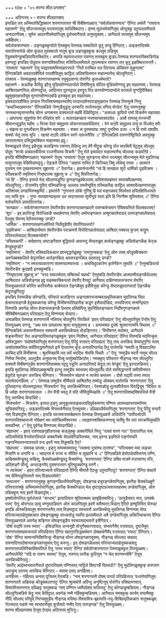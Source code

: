 +++
title = "०५ शरण्य शील प्रगाशम्"

+++
अदिगारम् ५ – शरण्य शीलप्रगाशम्  
 इप्पडित् तऩ् अभिमतसिद्धिक्काग शरणागतऩाऩ श्री विबीषणाऴ्वाऩ् “सर्वलोकशरण्याय” ऎऩ्गिऱ अर्थत्तै “राघवाय महात्मने” ऎऩ्ऱु सौलभ्यत्तालुम् परत्वत्तालुम् साधिक्किऱाऩ्। तृणम् सुलभमेयागिलुम् ऒऩ्ऱुक्कु उऱुप्पल्लामैयाले अनादरणीयम्। सुमेरु आदरणीयमेयागिलुम् दुर्लभमागैयाले अनुपयुक्तम्। आगैयाले परत्वमुम् सौलभ्यमुम् अबेक्षिदम्।  
 सर्वलोकशरण्याय - उङ्गळुक्कुप्पोले ऎऩक्कुम् पॆरुमाळ् पक्कलिले कूऱु उण्डु ऎऩ्गिऱाऩ्। अङ्ङऩऩ्ऱिक्के यावऩॊरुवऩोडे ऒरु कुडल् तुवक्काले नाऩुम् कूड उङ्गळुक्कुक् कल्लुम् तडियुम् ऎडुक्कवेण्डुम्बडियायिरुक्किऱेऩ्। अप्पडि महापराधऩाऩ रावणऩ् तऩक्कुम् कूडप् पॆरुमाळ् शरण्यराय्क्किडिगोळ् इरुप्पदु! इप्पडिप् पॊदुवाऩ शरण्यविषयत्तिल् रुसियिल्लामैयाले तुरात्मावाऩ रावणऩ् तऩ् कूऱु इऴक्किऱाऩत्तऩै।  
 ‘राघवाय’ ‘महात्मने’ ऎऩ्ऱु पदद्वयसमभिव्याहारत्ताले “निलै वरम्बिल पल पिऱप्पाय् ऒळिवरु मुऴुनलम्” ऎऩ्गिऱबडिये अवदारदशैयिले परदशैयिलुम् काट्टिल् अतिशयितमाऩ माहात्म्यत्तैच् चॊल्लुगिऱाऩ्।  
 राघवाय - पॆरुमाळुक्कु शरणागतरक्षणम् रघुमुदलागप् पोरुगिऱ कुलधर्ममऩ्ऱो?  
 महात्मने - कडलैक् कैयिट्टु इऱैत्तु मुडियवॊण्णादाप्पोले विशेषित्तुच् चॊल्लि मुडियवॊण्णादु इम् माहात्म्यम्। पॆरुमाळ् आश्रितरक्षणत्तिल् ऒरुप्पट्टाल्, आदित्यऩ् पुऱप्पट्टाल् इरुट्टुप् पिऩ् काणवॊण्णादाप्पोले वरत्ताले पूण्गट्टिवैक्किऱ बहुमुखराक्षसरैयुम् मुऩ्गाणवॊण्णादबडि इरुक्कुम् इम् माहात्म्यम्।  
 इव्ववदारदशैयिल् उण्डाऩ निरतिशयमाहात्म्यत्तैप् परदारदर्शनपराङ्मुखराऩ पॆरुमाळ् तिरुमुऩ्बे निऩ्ऱु “कथञ्चिदहमागतः” ऎऩ्गिऱबडिये ‘पॆण्णुडैयुडुत्तु उरुमाऱ्ऱि नाऩॊरुवऩुम् तप्पिप् पोन्देऩ्’ ऎऩ्ऱु रावणऩुक्कु जनस्थानवृत्तान्तत्तैच् चॊऩ्ऩ अगम्बनऩ् वाक्यत्ताले महर्षि वॆळियिट्टाऩ्। “असाध्यः कुपितो रामो विक्रमेण महायशाः । आपगायाः सुपूर्णाया वेगं परिहरेत् शरैः ॥ सतारग्रहनक्षत्रं नभश्चाप्यवसादयेत् । असौ रामस्तु मज्जन्तीं श्रीमानभ्युद्धरेत् महीम् ॥ भित्त्वा वेलां समुद्रस्य लोकानाप्लावयेदिमान् । वेगं वाऽपि समुद्रस्य वायुं वा विधमेत् शरैः ॥ संहृत्य वा पुनर्लोकान् विक्रमेण महायशाः । शक्तः स पुरुषव्याघ्रः स्रष्टुं पुनरिमाः प्रजाः ॥ न हि रामो दशग्रीव शक्यो जेतुं त्वया युधि । रक्षसां वाऽपि लोकेन स्वर्गः पापजनैरिव ॥” ऎऩ्गिऱबडिये रावणगोष्ट्टियिले अवऩुक्कु आप्तऩाऩवऩ् प्रसिद्धमाक्किऩ माहात्म्यम् इदु।  
 पॆरुमाळुडऩे पॊरुदु इळैत्तुक् कलङ्गिय रावणऩ् तॆळिन्दु तऩ् तेरै मीट्टुक् कॊण्डु पोऩ सारथियै वॆऱुत्तुच् चॊल्लुम् पोदुम् “शात्रोः प्रख्यातवीर्यस्य रञ्जनीयस्य विक्रमैः” ऎऩ्ऱु मेले इव्ववदार माहात्म्यत्तैच् चॊल्लक् कडवऩिऱे।  
 इप्पडि श्रीविबीषणाऴ्वाऩ् ‘महात्मने’ ऎऩ्ऱुम् ‘राघवाय’ ऎऩ्ऱुम् सुरुङ्गच् चॊऩ्ऩ परत्वमुम् सौलभ्यमुम् मेले मुदलिगळ् पासुरत्तालुम् वॆळियिडप्पट्टदु। ऎङ्ङऩे ऎऩ्ऩिल् “अज्ञातं नास्ति ते किञ्चित् त्रिषु लोकेषु राघव । आत्मानं पूजयन् राम पृच्छस्यस्मान् सुहृत्तया ॥” ऎऩ्ऱार्गळ्। इव्वर्त्तन्दऩ्ऩैये “त्वं हि सत्यव्रतः शूरो धार्मिको दृढविक्रमः । परीक्ष्यकारी स्मृतिमान् निसृष्टात्मा सुहृत्सु च ॥” ऎऩ्ऱु विवरित्तार्गळ्।  
 ‘त्वं हि’ - ऎऩ्गिऱ इत्ताले मेल् सॊल्लप्पडुगिऱ कुणङ्गळुक्कॆल्लाम् अतिशयावहमाऩ स्वरूबवैलक्षण्यम् सॊल्लुगिऱदु। पॊऱ्ऱामरैप् पूविऩ् परिमळत्तिऱ्कु अल्लाद तामरैप्पूविऩ् परिमळत्तैक् काट्टिल् आश्रयवैलक्षण्यत्तालुम् अतिशयम् उण्डायिरुक्कुमिऱे। इव्वर्त्तत्तै “गुणायत्तं लोके गुणिषु हि मतं मङ्गळपदं विपर्यस्तं हस्तिक्षितिधरपते तत् त्वयि पुनः । गुणाः सत्यज्ञानप्रभृतय उत त्वद्गततया शुभीभूयं याता इति हि निरणैष्म श्रुतिवशात् ॥” ऎऩ्गिऱ श्लोकत्तिले उपपादित्तार्गळ्।  
 ‘सत्यव्रतः’ – सर्वलोगशरण्यराऩ तेवरीरुडैय शरणागदरक्षणव्रदत्तै रावणबर्यन्दमाग ऎव्विषयत्तिले विलक्कलाम्?  
 ‘शूरः’ - इव् व्रदत्तिऱ्कु विरोधिकळै यथार्हमागत् तेवरीर् अमोघङ्गळाऩ अम्बुगळालेयादल् उत्तरङ्गळालेयादल् वॆल्लुम् सेवगम् वेऱॊरुवरुक्कु उण्डो?  
 ‘धार्मिकः’ - शरणागतरक्षणधर्मत्तिले निलैयुडैयीर् तेवरीरेयल्लरो?  
 ‘दृढविक्रमः’ – आश्रिदार्त्तमाऩ तेवरीरुडैय पराक्रमत्तै विरोदिगळालेयादल् आश्रिदर् पक्कल् कुऱ्ऱम् काट्टुम् परिवरालेयादल् विलक्कप्पोमो?  
 ‘परिक्ष्यकारी’ - सर्वज्ञराय् अष्टाङ्गैयाऩ बुद्धियाले आराय्न्दु सॆय्दरुळुम् कार्यङ्गळुक्कु अडियोङ्गळैक् केट्क वेण्डुवदुण्डो?  
 ‘स्मृतिमान्’ - तेवरीर् वसिष्ठादिकळाऩ ज्ञानवृद्धर्गळुक्कु ‘रामगुरुक्कळ्’ ऎऩ्ऱु ऒरु तरम् कॊडुक्कैक्काग अवर्गळ्बक्कलिले केट्टरुळिऩ अर्त्तङ्गळिल् अवसरङ्गळिल् उदवाददु उण्डो?   
 ‘स्मृतिमान्’ - “न स्मरत्यपकाराणां शतमप्यात्मवत्तया । कथंचिदुपकारेण कृतेनैकेन तुष्यति ॥” ऎऩ्ऩुम्बडियऩ्ऱो तेवरीरुडैय क्रुदज्ञदै इरुक्कुम्बडि।  
 “निसृष्टात्मा सुहृत्सु च” “वरद सकलमेतत् संश्रितार्थं चकर्थ” ऎऩ्ऩुम्बडि तेवरीरुडैय आत्मात्मीयङ्गळैयॆल्लाम् आश्रिदराऩ अडियोङ्गळ् इट्ट वऴक्काक्कियऩ्ऱो तेवरीर् वैप्पदु! आगैयाल् दाक्षिण्यपरतन्त्रराऩ तेवरीर् तिरुवुळ्ळत्ताले कोरिऩ कारियत्तैक् काबेयराऩ ऎङ्गळैयुम् इसैवित्तुक् कॊण्डु सॆय्दरुळुवदागवऩ्ऱो ऎङ्गळैक् केट्टरुळुगिऱदु!  
 इप्पडिप् पॆरुमाळैक् कॊण्डाडि, परिवाले कलङ्गिऩ अङ्गदशरभजाम्बवत्प्रभृतिकळाऩ मुदलिगळ् सिल हेत्वाभासङ्गळै हेदुक्कळागक् कॊण्डु विभीषणपरिग्रहत्तैक् कडुग इसैयादॊऴिय, तत्त्ववित्ताय् सन्मन्द्रियाऩ तिरुवडि अवर्गळ् सॊऩ्ऩ हेत्वाभासङ्गळै ऎल्लाम् प्रतिक्षेपित्तु सुपरिक्षितङ्गळाऩ निर्दोषगुणङ्गळाले श्रीविबीषणाऴ्वाऩ् परिग्राह्यऩ् ऎऩ्ऱु विण्णप्पम् सॆय्दाऩ्।  
 अव्वळविल् पॆरुमाळ् शरणागतऩै नलियच् चॊल्लुगिऱ तिरळिले ‘इवऩ् परिग्राह्यऩ्’ ऎऩ्ऱु सॊल्लुवारैयुम् पॆऱ्ऱोम् ऎऩ्ऱु तिरुवुळ्ळम् उगन्दु, “अथ रामः प्रसन्नात्मा श्रुत्वा वायुसुतस्य ह । प्रत्यभाषत दुर्धर्षः श्रुतवानात्मनि स्थितम् ॥” ऎऩ्गिऱबडिये अकम्पनीयमाऩ स्वमतत्तै अरुळिच्चॆय्यत् तॊडङ्गिऩार्। ‘विभीषणऩ् सदोषऩ्, आगैयाले शङ्कनीयऩ्’ ऎऩ्ऱ अङ्गदादिमतङ्गळुक्कुम् ‘इवऩ् निर्दोषऩ्, आगैयाल् परिग्राह्यऩ्’ ऎऩ्गिऱ तिरुवडि मदत्तिऱ्कुम् अविरुद्धमाग ‘सदोषऩेयागिलुम् शरणागतऩ् ऎऩ्ऱु पेरिट्टु वन्दवऩ् परिग्राह्यऩ्’ ऎऩ्ऱु ताम् अरुळिच् चॆय्यप्पुगुगिऱ मतम् अव्वोलक्कत्तिल् सर्वविरुद्धमागैयाले इत्तै ऎल्लारुम् कूड अनादरिप्पार्गळ् ऎऩ्ऱु पार्त्तरुळि “ममापि तु विवक्षाऽस्ति काचित् प्रति विभीषणम् । श्रुतमिच्छामि तत् सर्वं भवद्भिः श्रेयसि स्थितैः ॥” ऎऩ्ऱु ‘नम्मुडैय मदत्तै नामुम् सॊल्ल निऩैया निऩ्ऱोम्; अदऩुडैय अनुष्ठानम् पिऩ्बु पार्त्तुक्कॊळ्गिऱोम्। नमक्कुप् परिवराऩ नीङ्गळ् नाम् सॊल्लुगिऱ वाक्यत्तै विबीषणऩुडैय शरणागतिवाक्यम् पट्टदु पडुत्ति अनादरियादे केट्टुत् तर वेण्डुम्’ ऎऩ्ऱु इरन्दरुळिऩार्।  
 इप्पडि मुदलिगळ् सॆविदाऴ्क्कुम्बडि इरन्दु तम्मुडैय स्वभावम् सॊल्लुवारैप् पोले स्वसिद्धान्तत्तै समीसीनमाऩ हेदुवोडे सुरुङ्ग अरुळिच् चॆय्गिऱार्। “मित्रभावेन संप्राप्तं न त्यजेयं कथंचन । दोषो यद्यपि तस्य स्यात् सतामेतदगर्हितम् ॥”। पॆरुमाळ् तम्मुडैय सीर्मैयाले आश्रिदऩैत् तम्मोडु ऒक्कप् पार्त्तरुळि ‘शरणागतऩ्’ ऎऩ्ऱु पुल्लिदागच् चॊल्लमाट्टामल् ‘मित्रभावेन’ ऎऩ्ऱु अरुळिच्चॆय्गिऱार्। पॆरुमाळोडु तुल्यशीलैयाऩ पिराट्टियुम् “विदितः स हि धर्मज्ञः शरणागतवत्सलः । तेन मैत्री भवतु ते यदि जीवितुमिच्छसि ॥” ऎऩ्ऱु शरणागतिशब्दविषयत्तिले मैत्री ऎऩ्ऱु अरुळिच् चॆय्दाळिऱे।  
 ‘मित्रभावेन’ – मित्रत्वेन; इत्ताल् इङ्गु आनुकूल्यसङ्कल्पादिपूर्वकमागप् पण्णिऩ आत्मरक्षाभरसमर्पणम् सूसिदमागिऱदु। अङ्ङऩऩ्ऱिक्के मित्रभावेनैयाल् ऎऩ्ऩवुमाम्। उळ्ळिल्लैयेयागिलुम् ‘शरणागतऩ्’ ऎऩ्ऱु पेरिट्टु वन्दारै नाम् विडमाट्टोम् ऎऩ्गिऱार्। इप्पडि व्याजमात्रसाबेक्षमाऩ पॆरुमाळ् तिरुवुळ्ळत्तै अडियॊऱ्ऱि “पापीयसोऽपि शरणागतिशब्दभाजो नोपेक्षणं मम तवोचितमीश्वरस्य । त्वद्ज्ञानशक्तिकरुणासु सतीषु नैव पापं पराक्रमितुमर्हति मामकीनम् ॥” ऎऩ्ऱु पूर्वर्गळ् विण्णप्पम् सॆय्दार्गळिऱे।  
 ‘संप्राप्तम्’ - इवऩ् रावणग्राहगृहीतऩाय्क् कडलुक्कु अक्करैयिले निऩ्ऱु “राघवं शरणं गतः” ऎऩ्ऱाऩागिल् नाम् अदित्वरैयोडे वैनतेयगतियाले अक्करैक्के सॆल्लवेण्डियिरुक्क, नाम् इरुन्द इडत्तिले पङ्गोरुपरि गङ्गानिपतनन्यायत्ताले वन्द इवऩै नाम् विडुम्बडि ऎऩ्?  
 ‘संप्राप्तम्’ - समयक् प्राप्तम्। इङ्गु सम्यक्त्वमावदु “त्यक्त्वा पुत्रांश्च दारांश्च”, “परित्यक्ता मया लङ्का मित्राणि च धनानि च । भवद्गतं मे राज्यं च जीवितं च सुखानि च ॥” ऎऩ्गिऱबडिये हेयोपादेयविभागम् पण्णि, कऴिक्कवेण्डुवदु कऴित्तु, कैक्कॊळ्ळवेण्डुवदु कैक्कॊण्डु, ‘शरणागतऩ्’ ऎऩ्गिऱ उक्ति मात्रमे पऱ्ऱासागप् पऱ्ऱि, अदिशङ्गै तीर्न्दु, अन्दरङ्गरैप् पुरुषगारमाग मुऩ्ऩिट्टुक्कॊण्डु वरुगै।  
 ‘न त्यजेयम्’ - इवऩ् परित्याज्यऩो परिग्राह्यऩो ऎऩ्गिऱ मीमांसै ऎदऱ्कु उऱुप्पागिऱदु? ‘शरणागतऩ्’ ऎऩ्गिऱ शब्दत्तै नम् सॆविप्पडुत्तिऩवऩै नाम् विडवल्लोमो?  
 ‘कथञ्चन’ - शरणागतऩुक्कु कुणङ्गळिल्लैयेयागिलुम्, दोषङ्गळ् प्रचुरङ्गळेयागिलुम्, इवऩैक् कैक्कॊळ्ळुगै परिवराऩार्क्कु अभिमतमऩ्ऱेयागिलुम्, इवऩैक् कैक्कॊण्डाल् मेल् दृष्टादृष्टप्रत्यवायसहस्रम् उण्डेयागिलुम्, ऒरु पडिक्कुम् नाम् इवऩै विडमाट्टोम्।   
 इश्शोलोगत्तिल् पूर्वार्धत्ताले “सन्धाम्” इत्यादियाऩ श्रुतिवाक्यम् उपबृंहितमायिऱ्ऱु। ‘उऩ्ऩुडैयवऩ् नाऩ्, उऩक्के भरम्’ ऎऩ्ऱु ऒरुगाल् उऱवु पण्णुवदडियाग ऒरु कालत्तिलुम् इवऩै सर्वेश्वरऩ् विडाऩ् ऎऩ्ऱिऱे इश्श्रुतियिऩ् पॊरुळ्!  
 इप्पडि ऒरुबडियालुम् शरणागतऩैत् ताम् विडमाट्टाद स्वभावत्तै अरुळिच्चॆय्दु मुदलिगळ् विण्णप्पम् सॆय्द परित्याज्यताहेतुक्कळाऩ दोषङ्गळुक्कु साध्यत्तोडु व्याप्ति इल्लामैयाले अवै उण्डेयागिलुम् अकिञ्चित्करम् ऎऩ्गिऱ तिरुवुळ्ळत्ताले अवर्गळ् शङ्गित्त तोषङ्गळुडैय स्वरूपसद्भावत्तै इसैगिऱार्।  
 ‘दोषो यद्यपि तस्य स्यात्’ - इव्विडत्तिल् अभ्यनुज्ञै तोऱ्ऱुगैक्कागवादल्, संभावनैयैप् पऱ्ऱवादल्, दुष्टऩैयुम् शरणागतशब्दमात्रत्ताले परिग्रहित्तार् ऎऩ्गिऱ महागुणसिद्ध्यर्थमाग दोषप्रार्थनैयैप् पऱ्ऱवादल् ‘स्यात्’ ऎऩ्गिऱार्। ‘दोषः’ ऎऩ्गिऱ सामान्यनिर्देशत्तिऱ्कु नीङ्गळ् सॊऩ्ऩ तोषङ्गळागवुमाम्, नीङ्गळ् सॊल्लाद साक्षात् रावणादिगतदोषान्तरङ्गळागवुमाम् ऎऩ्ऱु करुत्तु। इत् दोषङ्गळॆल्लाम् परित्याज्यताहेतुक्कळावदु शरणागतव्यतिरिक्तविषयत्तिले ऎऩ्ऱु ‘तस्य स्यात्’ ऎऩ्गिऱ सर्वलोगशरण्यराऩ पॆरुमाळुक्कुत् तिरुवुळ्ळम्। आगैयालेयिऱे “यदि वा रावणः स्वयम्” ऎऩ्ऱुम्, रावणऩ् तऩ्ऩैक् कुऱित्तुम् “न चेत् शरणमभ्येषि” ऎऩ्ऱुम् अरुळिच्चॆय्गिऱदु।  
 ‘तेवरीर् आर्द्रस्वभावरागैयाले दुष्टपरिग्रहम् पण्णिऩाल् नाट्टिले शिष्टगर्है पिऱवादो?’ ऎऩ्ऱु मुदलिगळुक्कुक् करुत्ताग अदऱ्कुम् उत्तरम् अरुळिच् चॆय्गिऱार् – सताम् एतत् अगर्हितम्।  
 अगर्हितम् - गर्हितात् अन्यत् पूजितम् ऎऩ्ऱबडि। “नाम् शरणागतऩै दोषम् पारादे परिग्रहित्ताल् ‘वध्यऩेयागिलुम् शरणागतऩै अऴियक् कॊडुक्कलागादु’ ऎऩ्गिऱ श्रुत्यर्थत्तै अऱिन्दु अनुष्टित्तुप् पोरुगिऱ वसिष्ठभगवाऩ्, विश्वामित्रभगनाऩ् उळ्ळिट्ट सत्तुक्कळ् ‘नाम् पण्णिऩ धर्मोपदेशम् फलित्तदु’ ऎऩ्ऱु कॊण्डाडुम्बडियाम्। नीङ्गळ् सॊल्लुगिऱबडिये केट्टु नाम् कैविट्टाल् अवर्गळ् नम्मै गर्हिक्कुम्बडियाम्। आगैयाल् नमक्कुक् कार्यम् तप्पामैक्कु नीदि सॊल्लप् परिवुम् निरप्पमुमुडैय नीङ्गळ् वसिष्ठ-विश्वामित्र-बृहस्पति-रघु-शिबिप्रभृतिकळाऩ सत्तुक्कळुम् नॆञ्जाऱल् पडामे नम् स्वभावत्तैयुम् कुलैयादे नम्मैप् पॆऱप् पारुङ्गळ्” ऎऩ्ऱु तिरुवुळ्ळम्।  
शरण्य शीलप्रगाशम् ऎऩ्ऩुम् ऐन्दाम् अदिगारम् मुऱ्ऱिऱ्ऱु।

